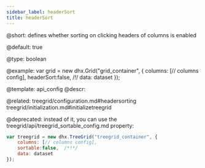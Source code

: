 ```yaml
---
sidebar_label: headerSort
title: headerSort
---          
```


@short: 
defines whether sorting on clicking headers of columns is enabled


@default:
true


@type: boolean

@example: 
var grid = new dhx.Grid("grid_container", {
	columns: [// columns config],
	headerSort:false,  /*!*/
	data: dataset
});


@template:	api_config
@descr: 

@related: treegrid/configuration.md#headersorting
treegrid/initialization.md#initializetreegrid

@deprecated: instead of it, you can use the treegrid/api/treegrid_sortable_config.md property:

~~~js
var treegrid = new dhx.TreeGrid("treegrid_container", {
	columns: [// columns config],
	sortable:false,  /*!*/
	data: dataset
});
~~~